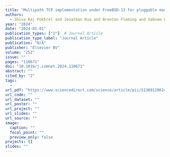 ```yaml
---
title: "Multipath TCP implementation under FreeBSD-13 for pluggable machine learning models"
authors:
  - Shiva Raj Pokhrel and Jonathan Kua and Brenton Fleming and Sebnem Ozer and Jeff Howe and Anwar Walid
year: "2024"
date: "2024-01-01"
publication_types: ["2"]  # Journal Article
publication_type_label: "Journal Article"
publication: "N/A"
publisher: "Elsevier BV"
volume: "252"
issue: ""
pages: "110671"
doi: "10.1016/j.comnet.2024.110671"
abstract: ""
cited_by: "2"
tags:
  - 
url_pdf: "https://www.sciencedirect.com/science/article/pii/S1389128624005036"
url_code: ""
url_dataset: ""
url_poster: ""
url_project: ""
url_slides: ""
url_source: ""
image:
  caption: ""
  focal_point: ""
  preview_only: false
projects: []
slides: ""
---
```

